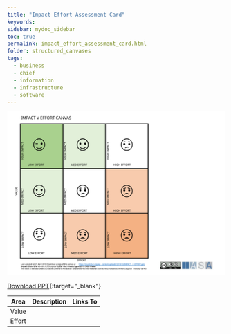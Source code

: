 ```yaml
---
title: "Impact Effort Assessment Card"
keywords: 
sidebar: mydoc_sidebar
toc: true
permalink: impact_effort_assessment_card.html
folder: structured_canvases
tags: 
  - business
  - chief
  - information
  - infrastructure
  - software
---
```


![image001](media/impact_effort_assessment_card001.svg)

[Download PPT](media/ppt/impact_effort_assessment_card.ppt){:target="_blank"}

| Area | Description | Links To |
| --- | --- | --- |
| Value |   |   |
| Effort |   |   |